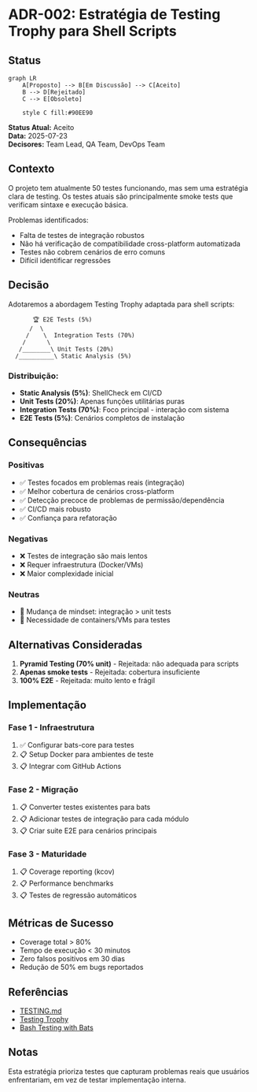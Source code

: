 # ADR-002: Estratégia de Testing Trophy para Shell Scripts

## Status

```mermaid
graph LR
    A[Proposto] --> B[Em Discussão] --> C[Aceito]
    B --> D[Rejeitado]
    C --> E[Obsoleto]
    
    style C fill:#90EE90
```

**Status Atual:** Aceito  
**Data:** 2025-07-23  
**Decisores:** Team Lead, QA Team, DevOps Team

## Contexto

O projeto tem atualmente 50 testes funcionando, mas sem uma estratégia clara de testing. Os testes atuais são principalmente smoke tests que verificam sintaxe e execução básica.

Problemas identificados:
- Falta de testes de integração robustos
- Não há verificação de compatibilidade cross-platform automatizada
- Testes não cobrem cenários de erro comuns
- Difícil identificar regressões

## Decisão

Adotaremos a abordagem Testing Trophy adaptada para shell scripts:

```
       🏆 E2E Tests (5%)
      /  \
     /    \  Integration Tests (70%)
    /      \
   /________\ Unit Tests (20%)
  /__________\ Static Analysis (5%)
```

### Distribuição:
- **Static Analysis (5%)**: ShellCheck em CI/CD
- **Unit Tests (20%)**: Apenas funções utilitárias puras
- **Integration Tests (70%)**: Foco principal - interação com sistema
- **E2E Tests (5%)**: Cenários completos de instalação

## Consequências

### Positivas
- ✅ Testes focados em problemas reais (integração)
- ✅ Melhor cobertura de cenários cross-platform
- ✅ Detecção precoce de problemas de permissão/dependência
- ✅ CI/CD mais robusto
- ✅ Confiança para refatoração

### Negativas
- ❌ Testes de integração são mais lentos
- ❌ Requer infraestrutura (Docker/VMs)
- ❌ Maior complexidade inicial

### Neutras
- 🔄 Mudança de mindset: integração > unit tests
- 🔄 Necessidade de containers/VMs para testes

## Alternativas Consideradas

1. **Pyramid Testing (70% unit)** - Rejeitada: não adequada para scripts
2. **Apenas smoke tests** - Rejeitada: cobertura insuficiente
3. **100% E2E** - Rejeitada: muito lento e frágil

## Implementação

### Fase 1 - Infraestrutura
1. ✅ Configurar bats-core para testes
2. 📋 Setup Docker para ambientes de teste
3. 📋 Integrar com GitHub Actions

### Fase 2 - Migração
1. 📋 Converter testes existentes para bats
2. 📋 Adicionar testes de integração para cada módulo
3. 📋 Criar suite E2E para cenários principais

### Fase 3 - Maturidade
1. 📋 Coverage reporting (kcov)
2. 📋 Performance benchmarks
3. 📋 Testes de regressão automáticos

## Métricas de Sucesso

- Coverage total > 80%
- Tempo de execução < 30 minutos
- Zero falsos positivos em 30 dias
- Redução de 50% em bugs reportados

## Referências

- [TESTING.md](../../TESTING.md)
- [Testing Trophy](https://kentcdodds.com/blog/the-testing-trophy-and-testing-classifications)
- [Bash Testing with Bats](https://github.com/bats-core/bats-core)

## Notas

Esta estratégia prioriza testes que capturam problemas reais que usuários enfrentariam, em vez de testar implementação interna.